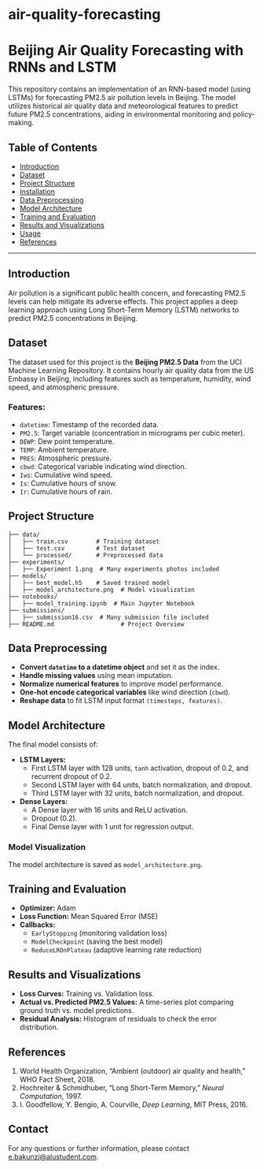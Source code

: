 # air-quality-forecasting

# Beijing Air Quality Forecasting with RNNs and LSTM

This repository contains an implementation of an RNN-based model (using LSTMs) for forecasting PM2.5 air pollution levels in Beijing. The model utilizes historical air quality data and meteorological features to predict future PM2.5 concentrations, aiding in environmental monitoring and policy-making.

## Table of Contents
- [Introduction](#introduction)
- [Dataset](#dataset)
- [Project Structure](#project-structure)
- [Installation](#installation)
- [Data Preprocessing](#data-preprocessing)
- [Model Architecture](#model-architecture)
- [Training and Evaluation](#training-and-evaluation)
- [Results and Visualizations](#results-and-visualizations)
- [Usage](#usage)
- [References](#references)

---

## Introduction

Air pollution is a significant public health concern, and forecasting PM2.5 levels can help mitigate its adverse effects. This project applies a deep learning approach using Long Short-Term Memory (LSTM) networks to predict PM2.5 concentrations in Beijing.

## Dataset

The dataset used for this project is the **Beijing PM2.5 Data** from the UCI Machine Learning Repository. It contains hourly air quality data from the US Embassy in Beijing, including features such as temperature, humidity, wind speed, and atmospheric pressure.

### Features:
- `datetime`: Timestamp of the recorded data.
- `PM2.5`: Target variable (concentration in micrograms per cubic meter).
- `DEWP`: Dew point temperature.
- `TEMP`: Ambient temperature.
- `PRES`: Atmospheric pressure.
- `cbwd`: Categorical variable indicating wind direction.
- `Iws`: Cumulative wind speed.
- `Is`: Cumulative hours of snow.
- `Ir`: Cumulative hours of rain.

## Project Structure

```
├── data/
│   ├── train.csv        # Training dataset
│   ├── test.csv         # Test dataset
│   └── processed/       # Preprocessed data
├── experiments/
│   ├── Experiment 1.png  # Many experiments photos included
├── models/
│   ├── best_model.h5    # Saved trained model
│   ├── model_architecture.png  # Model visualization
├── notebooks/
│   ├── model_training.ipynb  # Main Jupyter Notebook
├── submissions/
│   ├── submission16.csv  # Many submission file included
├── README.md                   # Project Overview
```



## Data Preprocessing

- **Convert `datetime` to a datetime object** and set it as the index.
- **Handle missing values** using mean imputation.
- **Normalize numerical features** to improve model performance.
- **One-hot encode categorical variables** like wind direction (`cbwd`).
- **Reshape data** to fit LSTM input format `(timesteps, features)`.

## Model Architecture

The final model consists of:
- **LSTM Layers:**
  - First LSTM layer with 128 units, `tanh` activation, dropout of 0.2, and recurrent dropout of 0.2.
  - Second LSTM layer with 64 units, batch normalization, and dropout.
  - Third LSTM layer with 32 units, batch normalization, and dropout.
- **Dense Layers:**
  - A Dense layer with 16 units and ReLU activation.
  - Dropout (0.2).
  - Final Dense layer with 1 unit for regression output.

### Model Visualization
The model architecture is saved as `model_architecture.png`.

## Training and Evaluation

- **Optimizer:** Adam
- **Loss Function:** Mean Squared Error (MSE)
- **Callbacks:**
  - `EarlyStopping` (monitoring validation loss)
  - `ModelCheckpoint` (saving the best model)
  - `ReduceLROnPlateau` (adaptive learning rate reduction)

## Results and Visualizations

- **Loss Curves:** Training vs. Validation loss.
- **Actual vs. Predicted PM2.5 Values:** A time-series plot comparing ground truth vs. model predictions.
- **Residual Analysis:** Histogram of residuals to check the error distribution.


## References

1. World Health Organization, “Ambient (outdoor) air quality and health,” WHO Fact Sheet, 2018.
2. Hochreiter & Schmidhuber, “Long Short-Term Memory,” *Neural Computation*, 1997.
3. I. Goodfellow, Y. Bengio, A. Courville, *Deep Learning*, MIT Press, 2016.



## Contact

For any questions or further information, please contact [e.bakunzi@alustudent.com](mailto:e.bakunzi@alustudent.com).

